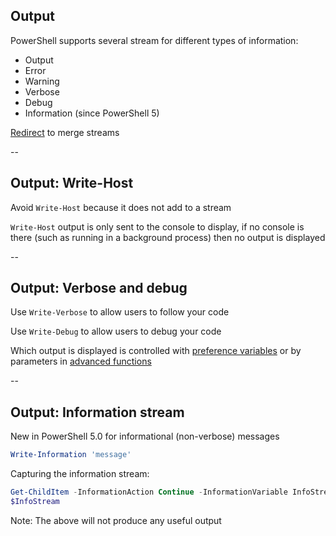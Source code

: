 <!-- .slide: id="output" -->

## Output

PowerShell supports several stream for different types of information:

- Output
- Error
- Warning
- Verbose
- Debug
- Information (since PowerShell 5)

[Redirect](https://docs.microsoft.com/de-de/powershell/module/microsoft.powershell.core/about/about_redirection?view=powershell-6&viewFallbackFrom=powershell-Microsoft.PowerShell.Core) to merge streams

--

<!-- .slide: id="write_host" -->

## Output: Write-Host

Avoid `Write-Host` because it does not add to a stream

`Write-Host` output is only sent to the console to display, if no console is there (such as running in a background process) then no output is displayed

--

<!-- .slide: id="verbose_debug" -->

## Output: Verbose and debug

Use `Write-Verbose` to allow users to follow your code

Use `Write-Debug` to allow users to debug your code

Which output is displayed is controlled with [preference variables](https://docs.microsoft.com/en-us/powershell/module/microsoft.powershell.core/about/about_preference_variables?view=powershell-6) or by parameters in [advanced functions](#/advanced_functions)

--

<!-- .slide: id="information_stream" -->

## Output: Information stream

New in PowerShell 5.0 for informational (non-verbose) messages

```powershell
Write-Information 'message'
```

Capturing the information stream:

```powershell
Get-ChildItem -InformationAction Continue -InformationVariable InfoStream
$InfoStream
```

Note: The above will not produce any useful output
